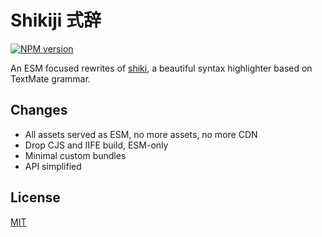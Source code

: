 # Shikiji 式辞

[![NPM version](https://img.shields.io/npm/v/shikiji?color=a1b858&label=)](https://www.npmjs.com/package/shikiji)

An ESM focused rewrites of [shiki](https://github.com/shikijs/shiki), a beautiful syntax highlighter based on TextMate grammar.

## Changes

- All assets served as ESM, no more assets, no more CDN
- Drop CJS and IIFE build, ESM-only
- Minimal custom bundles
- API simplified

## License

[MIT](./LICENSE)
